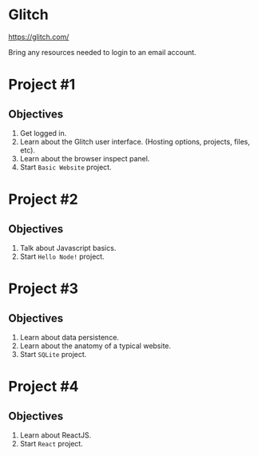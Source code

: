 # Glitch

https://glitch.com/

Bring any resources needed to login to an email account.

# Project #1
## Objectives
1. Get logged in.
2. Learn about the Glitch user interface. (Hosting options, projects, files, etc).
3. Learn about the browser inspect panel.
4. Start `Basic Website` project.

# Project #2
## Objectives
1. Talk about Javascript basics.
2. Start `Hello Node!` project.

# Project #3
## Objectives
1. Learn about data persistence.
2. Learn about the anatomy of a typical website.
3. Start `SQLite` project.

# Project #4
## Objectives
1. Learn about ReactJS.
2. Start `React` project.